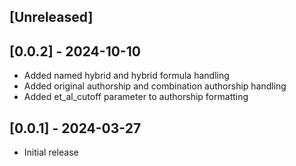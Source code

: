 ## [Unreleased]

## [0.0.2] - 2024-10-10

- Added named hybrid and hybrid formula handling
- Added original authorship and combination authorship handling
- Added et_al_cutoff parameter to authorship formatting

## [0.0.1] - 2024-03-27

- Initial release
